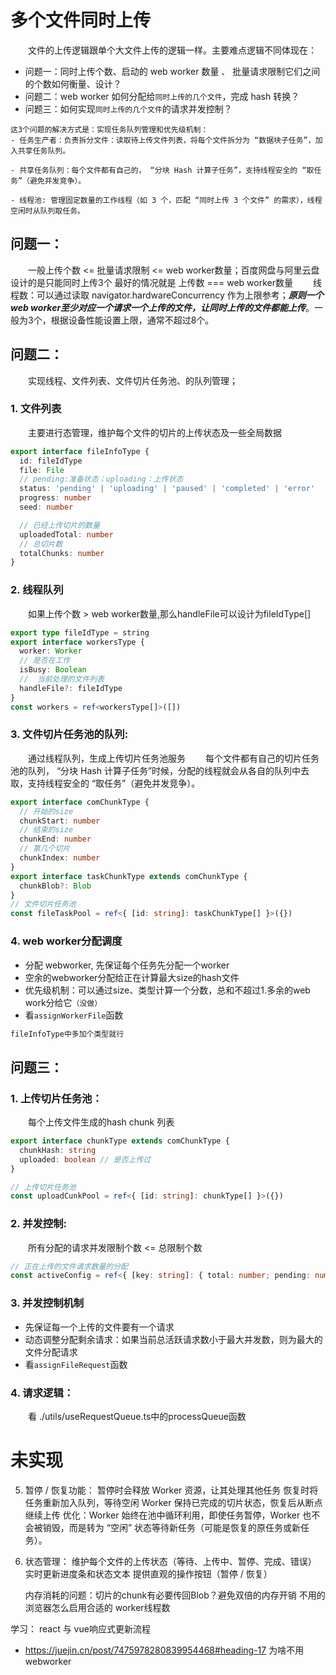 # 多个文件同时上传

&emsp;&emsp;文件的上传逻辑跟单个大文件上传的逻辑一样。主要难点逻辑不同体现在：

- 问题一：同时上传个数、启动的 web worker 数量 、 批量请求限制它们之间的个数如何衡量、设计？
- 问题二：web worker 如何分配给`同时上传的几个文件`，完成 hash 转换？
- 问题三：如何实现`同时上传的几个文件`的请求并发控制？

```
这3个问题的解决方式是：实现任务队列管理和优先级机制：
- 任务生产者：负责拆分文件：读取待上传文件列表，将每个文件拆分为 “数据块子任务”，加入共享任务队列。

- 共享任务队列：每个文件都有自己的， “分块 Hash 计算子任务”，支持线程安全的 “取任务”（避免并发竞争）。

- 线程池: 管理固定数量的工作线程（如 3 个，匹配 “同时上传 3 个文件” 的需求），线程空闲时从队列取任务。

```

## 问题一：

&emsp;&emsp;一般上传个数 <= 批量请求限制 <= web worker数量；百度网盘与阿里云盘设计的是只能同时上传3个
最好的情况就是 上传数 === web worker数量
&emsp;&emsp;线程数：可以通过读取 navigator.hardwareConcurrency 作为上限参考；**_原则一个web worker至少对应一个请求一个上传的文件，让同时上传的文件都能上传_**。一般为3个，根据设备性能设置上限，通常不超过8个。

## 问题二：

&emsp;&emsp;实现线程、文件列表、文件切片任务池、的队列管理；

### 1. 文件列表

&emsp;&emsp;主要进行态管理，维护每个文件的切片的上传状态及一些全局数据

```ts
export interface fileInfoType {
  id: fileIdType
  file: File
  // pending:准备状态；uploading：上传状态
  status: 'pending' | 'uploading' | 'paused' | 'completed' | 'error'
  progress: number
  seed: number

  // 已经上传切片的数量
  uploadedTotal: number
  // 总切片数
  totalChunks: number
}
```

### 2. 线程队列

&emsp;&emsp;如果上传个数 > web worker数量,那么handleFile可以设计为fileIdType[]

```ts
export type fileIdType = string
export interface workersType {
  worker: Worker
  // 是否在工作
  isBusy: Boolean
  //  当前处理的文件列表
  handleFile?: fileIdType
}
const workers = ref<workersType[]>([])
```

### 3. 文件切片任务池的队列:

&emsp;&emsp;通过线程队列，生成上传切片任务池服务
&emsp;&emsp;每个文件都有自己的切片任务池的队列， “分块 Hash 计算子任务”时候，分配的线程就会从各自的队列中去取，支持线程安全的 “取任务”（避免并发竞争）。

```ts
export interface comChunkType {
  // 开始的size
  chunkStart: number
  // 结束的size
  chunkEnd: number
  // 第几个切片
  chunkIndex: number
}
export interface taskChunkType extends comChunkType {
  chunkBlob?: Blob
}
// 文件切片任务池
const fileTaskPool = ref<{ [id: string]: taskChunkType[] }>({})
```

### 4. web worker分配调度

- 分配 webworker, 先保证每个任务先分配一个worker
- 空余的webworker分配给正在计算最大size的hash文件
- 优先级机制：可以通过size、类型计算一个分数，总和不超过1.多余的web work分给它`（没做）`
- 看`assignWorkerFile`函数

```ts
fileInfoType中多加个类型就行
```

## 问题三：

### 1. 上传切片任务池：

&emsp;&emsp;每个上传文件生成的hash chunk 列表

```ts
export interface chunkType extends comChunkType {
  chunkHash: string
  uploaded: boolean // 是否上传过
}

// 上传切片任务池
const uploadCunkPool = ref<{ [id: string]: chunkType[] }>({})
```

### 2. 并发控制:

&emsp;&emsp;所有分配的请求并发限制个数 <= 总限制个数

```ts
// 正在上传的文件请求数量的分配
const activeConfig = ref<{ [key: string]: { total: number; pending: number } }>({})
```

### 3. 并发控制机制

- 先保证每一个上传的文件要有一个请求
- 动态调整分配剩余请求：如果当前总活跃请求数小于最大并发数，则为最大的文件分配请求
- 看`assignFileRequest`函数

### 4. 请求逻辑：

&emsp;&emsp;看 ./utils/useRequestQueue.ts中的processQueue函数

# 未实现

5. 暂停 / 恢复功能：
   暂停时会释放 Worker 资源，让其处理其他任务
   恢复时将任务重新加入队列，等待空闲 Worker
   保持已完成的切片状态，恢复后从断点继续上传
   优化：Worker 始终在池中循环利用，即使任务暂停，Worker 也不会被销毁，而是转为 “空闲” 状态等待新任务（可能是恢复的原任务或新任务）。
6. 状态管理：
   维护每个文件的上传状态（等待、上传中、暂停、完成、错误）
   实时更新进度条和状态文本
   提供直观的操作按钮（暂停 / 恢复）

   内存消耗的问题：切片的chunk有必要传回Blob？避免双倍的内存开销
   不用的浏览器怎么启用合适的 worker线程数

学习： react 与 vue响应式更新流程

- https://juejin.cn/post/7475978280839954468#heading-17
  为啥不用webworker
